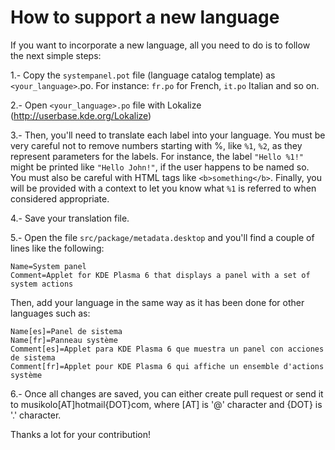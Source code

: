#  How to support a new language
If you want to incorporate a new language, all you need to do is to follow the next simple steps:

1.- Copy the `systempanel.pot` file (language catalog template) as 
    `<your_language>`.po. For instance: `fr.po` for French, `it.po` Italian
    and so on.

2.- Open `<your_language>.po` file with Lokalize (http://userbase.kde.org/Lokalize)

3.- Then, you'll need to translate each label into your language. You must
    be very careful not to remove numbers starting with %, like `%1`, `%2`, as
    they represent parameters for the labels. For instance, the label `"Hello %1!"`
    might be printed like `"Hello John!"`, if the user happens to be named so.
    You must also be careful with HTML tags like `<b>something</b>`. Finally,
    you will be provided with a context to let you know what `%1` is referred to
    when considered appropriate.

4.- Save your translation file.

5.- Open the file `src/package/metadata.desktop` and you'll find a couple of lines like the following:

    Name=System panel
    Comment=Applet for KDE Plasma 6 that displays a panel with a set of system actions

Then, add your language in the same way as it has been done for other languages such as:

    Name[es]=Panel de sistema
    Name[fr]=Panneau système
    Comment[es]=Applet para KDE Plasma 6 que muestra un panel con acciones de sistema
    Comment[fr]=Applet pour KDE Plasma 6 qui affiche un ensemble d'actions système

6.- Once all changes are saved, you can either create pull request or send it to musikolo[AT]hotmail{DOT}com, where
    [AT] is '@' character and {DOT} is '.' character.

Thanks a lot for your contribution!